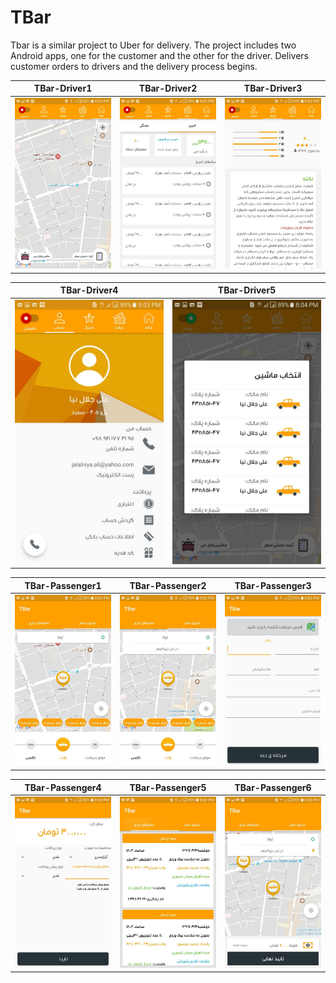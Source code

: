 # TBar
Tbar is a similar project to Uber for delivery. The project includes two Android apps, one for the customer and the other for the driver. Delivers customer orders to drivers and the delivery process begins.


TBar-Driver1             | TBar-Driver2      | TBar-Driver3
:-------------------------:|:-------------------------:|:-------------------------:
![](https://github.com/ajalalniya/Tbar/blob/master/photo_2020-01-27_14-59-47.jpg)  |  ![](https://github.com/ajalalniya/Tbar/blob/master/photo_2020-01-27_14-59-38.jpg)  | ![](https://github.com/ajalalniya/Tbar/blob/master/photo_2020-01-27_14-58-52.jpg)


TBar-Driver4             | TBar-Driver5
:-------------------------:|:-------------------------:
![](https://github.com/ajalalniya/Tbar/blob/master/photo_2020-01-27_14-59-19.jpg)  |  ![](https://github.com/ajalalniya/Tbar/blob/master/photo_2020-01-27_14-59-30.jpg)


TBar-Passenger1             | TBar-Passenger2      | TBar-Passenger3
:-------------------------:|:-------------------------:|:-------------------------:
![](https://github.com/ajalalniya/Tbar/blob/master/photo_2020-01-27_15-05-11.jpg)  |  ![](https://github.com/ajalalniya/Tbar/blob/master/photo_2020-01-27_15-04-42.jpg)  | ![](https://github.com/ajalalniya/Tbar/blob/master/photo_2020-01-27_15-04-53.jpg)


TBar-Passenger4             | TBar-Passenger5      | TBar-Passenger6
:-------------------------:|:-------------------------:|:-------------------------:
![](https://github.com/ajalalniya/Tbar/blob/master/photo_2020-01-27_15-04-57.jpg)  |  ![](https://github.com/ajalalniya/Tbar/blob/master/photo_2020-01-27_15-05-01.jpg)  | ![](https://github.com/ajalalniya/Tbar/blob/master/photo_2020-01-27_15-04-31.jpg)
